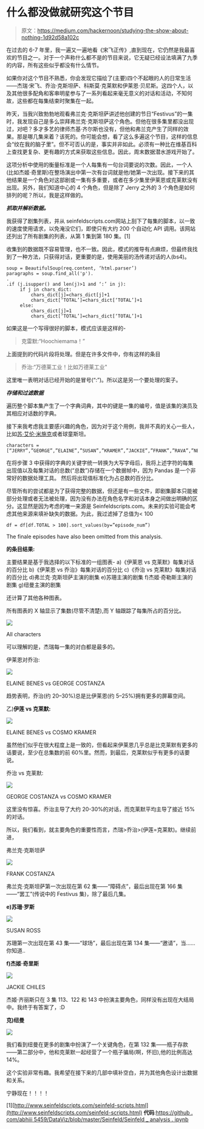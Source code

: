 # 什么都没做就研究这个节目

> 原文：<https://medium.com/hackernoon/studying-the-show-about-nothing-1d92d58a102c>

在过去的 6-7 年里，我一遍又一遍地看《宋飞正传》,直到现在，它仍然是我最喜欢的节目之一。对于一个声称什么都不是的节目来说，它无疑已经设法填满了九季的内容，所有这些似乎都没有什么情节。

如果你对这个节目不熟悉，你会发现它描绘了(主要)四个不起眼的人的日常生活——杰瑞·宋飞、乔治·克斯坦萨、科斯莫·克莱默和伊莱恩·贝尼斯。这四个人，以及其他很多配角和客串明星参与了一系列看起来毫无意义的对话和活动，不知何故，这些都在每集结束时聚集在一起。

昨天，当我兴致勃勃地观看弗兰克·克斯坦萨讲述他创建的节日“Festivus”的一集时，我发现自己是多么崇拜弗兰克·克斯坦萨这个角色。但他在很多集里都没出现过，对吧？多才多艺的律师杰基·齐尔斯也没有，但他和弗兰克产生了同样的效果。那是哪几集来着？该死的。你可能会想，看了这么多遍这个节目，这样的信息会“纹在我的脑子里”。但不可否认的是，事实并非如此。必须有一种比在维基百科上查找更复杂、更有趣的方式来获取这些信息。因此，周末数据潜水游戏开始了。

这项分析中使用的衡量标准是一个人每集有一句台词要说的次数。因此，一个人(比如杰姬·奇里斯)在整场演出中第一次有台词就是他/她第一次出现。接下来的其他结果是一个角色对这部剧或一集有多重要，或者在多少集里伊莱恩或克莱默没有出现。另外，我们知道中心的 4 个角色，但是除了 Jerry 之外的 3 个角色是如何排列的呢？所以，我是这样做的。

***抓取并解析数据。***

我获得了剧集列表，并从 seinfeldscripts.com<hat-tip>网站上刮下了每集的脚本，以一致的速度使用请求，以免淹没它们，即使只有大约 200 个自动化 API 调用。该网站还列出了所有剧集的列表，从第 1 集到第 180 集。[1]</hat-tip>

收集到的数据既不容易管理，也不一致。因此，模式的推导有点麻烦，但最终我找到了一种方法，只获得对话，更重要的是，使用美丽的汤传递对话的人(bs4)。

```
soup = BeautifulSoup(req.content, ‘html.parser’)
paragraphs = soup.find_all('p').
.
.if (j.isupper() and len(j)>1 and ‘:’ in j):
     if j in chars_dict:
         chars_dict[j]=chars_dict[j]+1
         chars_dict[‘TOTAL’]=chars_dict[‘TOTAL’]+1
     else:
         chars_dict[j]=1
         chars_dict[‘TOTAL’]=chars_dict[‘TOTAL’]+1
```

如果这是一个写得很好的脚本，模式应该是这样的-

> 克雷默:“Hoochiemama！”

上面提到的代码片段将处理。但是在许多文件中，你有这样的条目

> 乔治:“万德莱工业！比如万德莱工业"

这里唯一表明对话已经开始的是冒号(“:”)。所以这是另一个要处理的案子。

***存储和过滤数据***

遍历整个脚本集产生了一个字典词典，其中的键是一集的编号，值是该集的演员及其相应对话数的字典。

接下来我考虑我主要感兴趣的角色，因为对于这个用例，我并不真的关心一些人，比如[苏·艾伦·米施克](http://seinfeld.wikia.com/wiki/Sue_Ellen_Mischke)或者球童斯坦。

```
characters =[“JERRY”,”GEORGE”,”ELAINE”,”SUSAN”,”KRAMER”,”JACKIE”,”FRANK”,”RAVA”,”NEWMAN”,”TOTAL”]
```

在将步骤 3 中获得的字典的关键字统一转换为大写字母后，我将上述字符的每集出现值以及每集对话的总数(“总数”)存储在一个数据帧中，因为 Pandas 是一个非常好的数据处理工具。
然后将出现值标准化为占总数的百分比。

尽管所有的尝试都是为了获得完整的数据，但还是有一些文件，即剧集脚本只能被部分处理或者无法被处理，因为没有办法在角色名字和对话本身之间做出明确的区分。这显然是因为考虑的唯一来源是 Seinfeldscripts.com。未来的实验可能会考虑其他来源来填补缺失的数据。为此，我过滤掉了总值为< 100

```
df = df[df.TOTAL > 100].sort_values(by=”episode_num”)
```

The finale episodes have also been omitted from this analysis.

**的条目结果:**

主要结果是基于我选择的以下标准的一组图表-
a)《伊莱恩 vs 克莱默》每集对话的百分比
b)《伊莱恩 vs 乔治》每集对话的百分比
c)《乔治 vs 克莱默》每集对话的百分比
d)弗兰克·克斯坦萨主演的剧集
e)苏珊主演的剧集
f)杰姬·奇勒斯主演的剧集
g)纽曼主演的剧集

还计算了其他各种图表。

所有图表的 X 轴显示了集数(尽管不清楚),而 Y 轴跟踪了每集所占的百分比。

![](img/8b6fdf33612039b36130789479b8b8fc.png)

All characters

可以理解的是，杰瑞每一集的对白都是最多的。

伊莱恩对乔治:

![](img/1eccdec42defd7e18923ecf2cb59df09.png)

ELAINE BENES vs GEORGE COSTANZA

趋势表明，乔治(约 20–30%)总是比伊莱恩(约 5–25%)拥有更多的屏幕空间。

乙)**伊莲 vs 克莱默:**

![](img/1303ede76515d7376eb6e6e910189cd0.png)

ELAINE BENES vs COSMO KRAMER

虽然他们似乎在很大程度上是一致的，但看起来伊莱恩几乎总是比克莱默有更多的话要说，至少在总集数的前 60%里。然而，到最后，克莱默似乎有更多的话要说。

乔治 vs 克莱默:

![](img/02cc2ca9a3d8e103e8f80c855756dd9e.png)

GEORGE COSTANZA vs COSMO KRAMER

这里没有惊喜。乔治主导了大约 20-30%的对话，而克莱默平均主导了接近 15%的对话。

所以，我们看到，就主要角色的重要性而言，杰瑞>乔治>(伊莲=克莱默)。继续前进，

弗兰克·克斯坦萨

![](img/aee704e0568779ae8f6f844f557e6f30.png)

FRANK COSTANZA

弗兰克·克斯坦萨第一次出现在第 62 集——“障碍点”，最后出现在第 166 集——“罢工”(传说中的 Festivus 集)，除了最后几集。

**e)苏珊·罗斯**

![](img/f621d12c86d67412ae4f04cd41b2f5b0.png)

SUSAN ROSS

苏珊第一次出现在第 43 集——“球场”，最后出现在第 134 集——“邀请”，当……你知道..

**f)杰姬·奇里斯**

![](img/1274f549b581ef2c8f5cdc5f3fc3d957.png)

JACKIE CHILES

杰姬·齐丽斯只在 3 集 113、122 和 143 中扮演主要角色，同样没有出现在大结局中。我终于有答案了，:D

**克)纽曼**

![](img/56debfc03e356612a7dce1df62cfe79d.png)

我们看到纽曼在更多的剧集中扮演了一个关键角色，在第 132 集——瓶子存款——第二部分中，他和克莱默一起经营了一个瓶子骗局(啊，怀旧),他的比例高达 14%。

这个实验非常有趣。我希望在接下来的几部中填补空白，并为其他角色设计出数据和关系。

宁静现在！！！！

[1][http://www.seinfeldscripts.com/seinfeld-scripts.html](http://www.seinfeldscripts.com/seinfeld-scripts.html)
**代码**:[https://github . com/abhiii 5459/DataViz/blob/master/Seinfeld/Seinfeld _ analysis . ipynb](https://github.com/abhiii5459/DataViz/blob/master/Seinfeld/Seinfeld_Analysis.ipynb)